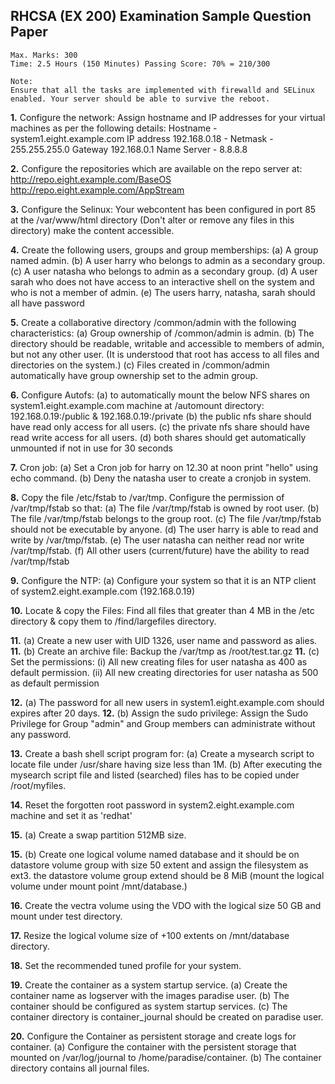 
## RHCSA (EX 200) Examination Sample Question Paper

```
Max. Marks: 300
Time: 2.5 Hours (150 Minutes) Passing Score: 70% = 210/300

Note:
Ensure that all the tasks are implemented with firewalld and SELinux enabled. Your server should be able to survive the reboot.
```

**1.** Configure the network:
Assign hostname and IP addresses for your virtual machines as per the following details:
Hostname - system1.eight.example.com
IP address 192.168.0.18 -
Netmask - 255.255.255.0
Gateway 192.168.0.1
Name Server - 8.8.8.8

**2.** Configure the repositories which are available on the repo server at:
http://repo.eight.example.com/BaseOS
http://repo.eight.example.com/AppStream

**3.** Configure the Selinux:
Your webcontent has been configured in port 85 at the /var/www/html directory (Don't alter or remove any files in this directory) make the content accessible.

**4.** Create the following users, groups and group memberships:
(a) A group named admin.
(b) A user harry who belongs to admin as a secondary group.
(c) A user natasha who belongs to admin as a secondary group.
(d) A user sarah who does not have access to an interactive shell on the system and who is not a member of admin.
(e) The users harry, natasha, sarah should all have password

**5.** Create a collaborative directory /common/admin with the following characteristics:
(a) Group ownership of /common/admin is admin.
(b) The directory should be readable, writable and accessible to members of admin, but not any other user. (It is understood that root has access to all files and directories on the system.)
(c) Files created in /common/admin automatically have group ownership set to the admin group.

**6.** Configure Autofs:
(a) to automatically mount the below NFS shares on system1.eight.example.com machine at /automount directory:
192.168.0.19:/public & 192.168.0.19:/private
(b) the public nfs share should have read only access for all users.
(c) the private nfs share should have read write access for all users.
(d) both shares should get automatically unmounted if not in use for 30 seconds

**7.** Cron job: 
(a) Set a Cron job for harry on 12.30 at noon print "hello" using echo command.
(b) Deny the natasha user to create a cronjob in system.

**8.** Copy the file /etc/fstab to /var/tmp. Configure the permission of /var/tmp/fstab so that:
(a) The file /var/tmp/fstab is owned by root user.
(b) The file /var/tmp/fstab belongs to the group root.
(c) The file /var/tmp/fstab should not be executable by anyone.
(d) The user harry is able to read and write by /var/tmp/fstab.
(e) The user natasha can neither read nor write /var/tmp/fstab.
(f) All other users (current/future) have the ability to read /var/tmp/fstab


**9.** Configure the NTP:
(a) Configure your system so that it is an NTP client of system2.eight.example.com (192.168.0.19)

**10.** Locate & copy the Files:
Find all files that greater than 4 MB in the /etc directory & copy them to /find/largefiles directory.

**11.** (a) Create a new user with UID 1326, user name and password as alies.
**11.** (b) Create an archive file:
Backup the /var/tmp as /root/test.tar.gz
**11.** (c) Set the permissions:
(i) All new creating files for user natasha as 400 as default permission.
(ii) All new creating directories for user natasha as 500 as default permission

**12.** (a) The password for all new users in system1.eight.example.com should expires after 20 days.
**12.** (b) Assign the sudo privilege:
Assign the Sudo Privilege for Group "admin" and Group members can administrate without any password.

**13.** Create a bash shell script program for:
(a) Create a mysearch script to locate file under /usr/share having size less than 1M.
(b) After executing the mysearch script file and listed (searched) files has to be copied under /root/myfiles.

**14.** Reset the forgotten root password in system2.eight.example.com machine and set it as 'redhat'

**15.** (a) Create a swap partition 512MB size.

**15.** (b) Create one logical volume named database and it should be on datastore volume group with size 50 extent and assign the filesystem as ext3. the datastore volume group extend should be 8 MiB (mount the logical volume under mount point /mnt/database.)

**16.** Create the vectra volume using the VDO with the logical size 50 GB and mount under test directory.

**17.** Resize the logical volume size of +100 extents on /mnt/database directory.

**18.** Set the recommended tuned profile for your system.

**19.** Create the container as a system startup service.
(a) Create the container name as logserver with the images paradise user. 
(b) The container should be configured as system startup services.
(c) The container directory is container_journal should be created on paradise user.

**20.** Configure the Container as persistent storage and create logs for container. (a) Configure the container with the persistent storage that mounted on /var/log/journal to /home/paradise/container.
(b) The container directory contains all journal files.

